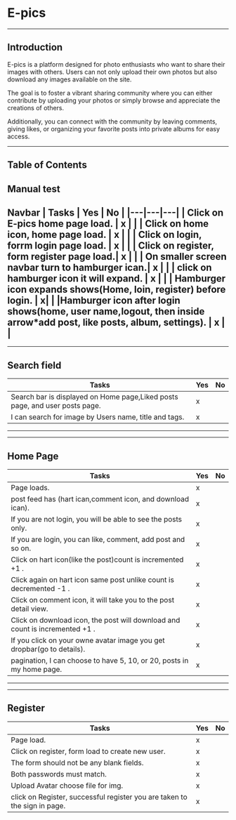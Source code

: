 # E-pics
-----------
## Introduction
 E-pics is a platform designed for photo enthusiasts who want to share their images with others. Users can not only upload their own photos but also download any images available on the site.

The goal is to foster a vibrant sharing community where you can either contribute by uploading your photos or simply browse and appreciate the creations of others.

Additionally, you can connect with the community by leaving comments, giving likes, or organizing your favorite posts into private albums for easy access.

------------
## Table of Contents

## Manual test
 Navbar
|  Tasks |  Yes | No  |
|---|---|---|
|  Click on E-pics home page load. | x  |   |
|  Click on home icon, home page load. | x   |   |
|  Click on login, forrm login page load. | x   |  |
|  Click on register, form register page load.| x  | |
| On smaller screen navbar turn to hamburger ican.| x |   |
| click on hamburger icon it will expand. | x |  |
| Hamburger icon expands shows(Home, loin, register) before login. | x|  | 
|Hamburger icon after login shows(home, user name,logout, then inside arrow*add post, like posts, album, settings). | x |  |
-------------
-------------
## Search field
| Tasks  | Yes  |  No |
|---|---|---|
| Search bar is displayed on Home page,Liked posts page, and user posts page.  |  x |   |
|I can search for image by Users name, title and tags. | x  |   |
----------
----------
## Home Page
| Tasks  | Yes  |  No |
|---|---|---|
| Page loads.  | x  |   |
|  post feed has (hart ican,comment icon, and download ican). |x |   |
| If you are not login, you will be able to see the posts only. | x | |
| If you are login, you can like, comment, add post and so on. | x | |
| Click on hart icon(like the post)count is incremented +1 .  | x  |   |
|  Click again on hart icon same post unlike count is decremented -1 . |  x |   |
| Click on comment icon, it will take you to the post detail view.  | x  |   |
| Click on download icon, the post will download and count is incremented +1 . | x  |   |
| If you click on your owne avatar image you get dropbar(go to details).| x | |
|pagination, I can choose to have 5, 10, or 20, posts in my home page.| x | |
--------
--------
## Register

| Tasks  | Yes  |  No |
|---|---|---|
| Page load.| x | |
|Click on register, form load to create new user.| x ||
|The form should not be any blank fields.| x ||
| Both passwords must match. | x | |
|Upload Avatar choose file for img.| x ||
| click on Register, successful register you are taken to the sign in page.| x ||
